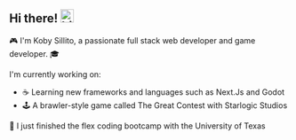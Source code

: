 ## Hi there! <img src="https://user-images.githubusercontent.com/1303154/88677602-1635ba80-d120-11ea-84d8-d263ba5fc3c0.gif" width="24px" alt="hi"> 

🎮 I'm Koby Sillito, a passionate full stack web developer and game developer.
🎓

I'm currently working on:
- ☕ Learning new frameworks and languages such as Next.Js and Godot
- 🕹️ A brawler-style game called The Great Contest with Starlogic Studios


🤘 I just finished the flex coding bootcamp with the University of Texas


